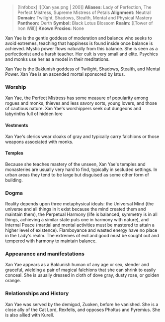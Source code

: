 > [!infobox]
> ![[Xan yae.png | 200]]
>  **Aliases:** Lady of Perfection, The Perfect Mistress, Supreme Mistress of Petals
> **Alignment:** Neutral
> **Domain:** Twilight, Shadows, Stealth, Mental and Physical Mastery 
> **Pantheon:** Oerth
> **Symbol:** Black Lotus Blossom
> **Realm:** [[Tower of Iron Will]]
> **Known Proxies:** None

Xan Yae is the gentle goddess of moderation and balance who seeks to avoid extremes, teaching that happiness is found inside once balance is achieved. Mystic power flows naturally from this balance. She is seen as a perfectionist and a harsh teacher. Her cult is very small and elite. Psychics and monks use her as a model in their meditations.  
  
Xan Yae is the Baklunish goddess of Twilight, Shadows, Stealth, and Mental Power. Xan Yae is an ascended mortal sponsored by Istus.

### Worship
Xan Yae, the Perfect Mistress has some measure of popularity among rogues and monks, thieves and less savory sorts, young lovers, and those of cautious nature. Xan Yae's worshippers seek out dungeons and labyrinths full of hidden lore

#### Vestments
Xan Yae's clerics wear cloaks of gray and typically carry falchions or those weapons associated with monks.

#### Temples
Because she teaches mastery of the unseen, Xan Yae's temples and monasteries are usually very hard to find, typically in secluded settings. In urban areas they tend to be large but disguised as some other form of building.

### Dogma
Reality depends upon three metaphysical ideals: the Universal Mind (the universe and all things in it exist because the mind created them and maintain them), the Perpetual Harmony (life is balanced, symmetry is in all things, achieving a similar state puts one in harmony with nature), and Internal Peace (martial and mental activities must be mastered to attain a higher level of existence). Flamboyance and wasted energy have no place in the Lady's realm. The extremes of evil and good must be sought out and tempered with harmony to maintain balance.

### Appearance and manifestations
Xan Yae appears as a Baklunish human of any age or sex, slender and graceful, wielding a pair of magical falchions that she can shrink to easily conceal. She is usually dressed in cloth of dove gray, dusty rose, or golden orange.

### Relationships and History
Xan Yae was served by the demigod, Zuoken, before he vanished. She is a close ally of the Cat Lord, Rexfelis, and opposes Pholtus and Pyremius. She is also allied with Kurell.